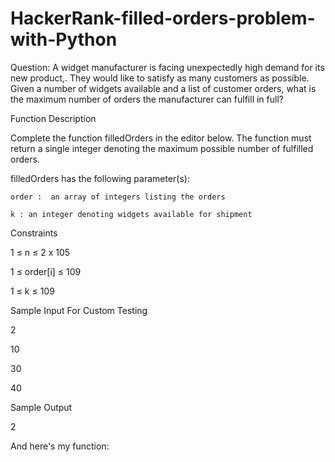 # HackerRank-filled-orders-problem-with-Python


Question:
A widget manufacturer is facing unexpectedly high demand for its new product,. They would like to satisfy as many customers as possible. Given a number of widgets available and a list of customer orders, what is the maximum number of orders the manufacturer can fulfill in full?

Function Description

Complete the function filledOrders in the editor below. The function must return a single integer denoting the maximum possible number of fulfilled orders.

filledOrders has the following parameter(s):

    order :  an array of integers listing the orders

    k : an integer denoting widgets available for shipment

Constraints

1 ≤ n ≤  2 x 105

1 ≤  order[i] ≤  109

1 ≤ k ≤ 109

Sample Input For Custom Testing

2

10

30

40

Sample Output

2

And here's my function:

